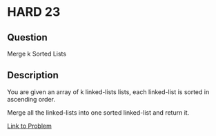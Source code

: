 # HARD 23

## Question
Merge k Sorted Lists

## Description
You are given an array of k linked-lists lists, each linked-list is sorted in ascending order.

Merge all the linked-lists into one sorted linked-list and return it.

[Link to Problem](https://leetcode.com/problems/merge-k-sorted-lists/)
